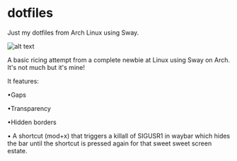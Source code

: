 # dotfiles
Just my dotfiles from Arch Linux using Sway.

![alt text](https://i.imgur.com/ESeMiOF.png)


A basic ricing attempt from a complete newbie at Linux using Sway on Arch. It's not much but it's mine!

It features:

•Gaps

•Transparency

•Hidden borders

• A shortcut (mod+x) that triggers a killall of SIGUSR1 in waybar which hides the bar until the shortcut is pressed again for that sweet sweet screen estate.

